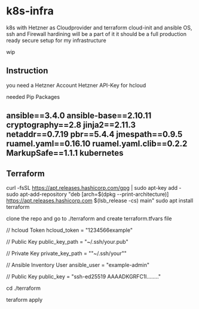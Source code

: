 # k8s-infra

k8s with Hetzner as Cloudprovider and terraform cloud-init and ansible
OS, ssh and Firewall hardining will be a part of it
it should be a full production ready secure setup for my infrastructure

wip

Instruction
-----------
you need a Hetzner Account
Hetzner API-Key for hcloud

needed Pip Packages

ansible==3.4.0
ansible-base==2.10.11
cryptography==2.8
jinja2==2.11.3
netaddr==0.7.19
pbr==5.4.4
jmespath==0.9.5
ruamel.yaml==0.16.10
ruamel.yaml.clib==0.2.2
MarkupSafe==1.1.1
kubernetes
----------
Terraform
---------
curl -fsSL https://apt.releases.hashicorp.com/gpg | sudo apt-key add -
sudo apt-add-repository "deb [arch=$(dpkg --print-architecture)] https://apt.releases.hashicorp.com $(lsb_release -cs) main"
sudo apt install terraform

clone the repo and go to ./terraform and create terraform.tfvars file

// hcloud Token
hcloud_token = "1234566example"

// Public Key
public_key_path = "~/.ssh/your.pub"

// Private Key
private_key_path = ""~/.ssh/your""

// Ansible Inventory User
ansible_user = "example-admin"

// Public Key
public_key = "ssh-ed25519 AAAADKGRFC1l........"

cd ./terraform

teraform apply



